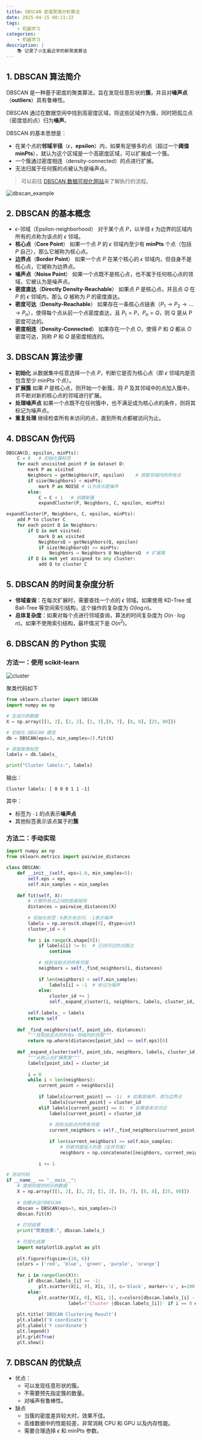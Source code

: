 ```yaml
---
title: DBSCAN 密度聚类分析算法
date: 2025-04-15 00:11:22
tags:
    - 机器学习
categories: 
    - 机器学习
description: |
    📚 记录了小生最近学的新聚类算法
---
```

## 1. DBSCAN 算法简介
DBSCAN 是一种基于密度的聚类算法，旨在发现任意形状的**簇**，并且对**噪声点**（**outliers**）具有鲁棒性。

DBSCAN 通过在数据空间中找到高密度区域，将这些区域作为簇，同时把孤立点（密度低的点）归为**噪声**。

DBSCAN 的基本思想是：
- 在某个点的**邻域半径**（$\epsilon$，**epsilon**）内，如果有足够多的点（超过一个**阈值 minPts**），就认为这个区域是一个高密度区域，可以扩展成一个簇。
- 一个簇通过密度相连（density-connected）的点进行扩展。
- 无法归属于任何簇的点被认为是噪声点。

> 可以前往 [DBSCAN 数据可视化网站](https://www.naftaliharris.com/blog/visualizing-dbscan-clustering/)来了解执行的流程。

![dbscan_example](../images/machine_learning/dbscan1.png)

## 2. DBSCAN 的基本概念
- $\epsilon$-邻域（Epsilon-neighborhood）
    对于某个点 $P$，以半径 $\epsilon$ 为边界的区域内所有的点称为该点的 $\epsilon$ 邻域。
- **核心点**（**Core Point**）
    如果一个点 $P$ 的 $\epsilon$ 邻域内至少有 **minPts** 个点（包括 $P$ 自己），那么它被称为核心点。
- **边界点**（**Border Point**）
    如果一个点 $P$ 在某个核心的 $\epsilon$ 邻域内，但自身不是核心点，它被称为边界点。
- **噪声点**（**Noise Point**）
    如果一个点既不是核心点，也不属于任何核心点的领域，它被认为是噪声点。
- **密度直达**（**Directly Density-Reachable**）
    如果点 $P$ 是核心点，并且点 $Q$ 在 $P$ 的 $\epsilon$ 邻域内，那么 $Q$ 被称为 $P$ 的密度直达。
- **密度可达**（**Density-Reachable**）
    如果存在一条核心点链表（$P_1 \rightarrow P_2 \rightarrow ... \rightarrow P_n$），使得每个点从前一个点密度直达，且 $P_1=P$，$P_n=Q$，则 Q 是从 P 密度可达的。
- **密度相连**（**Density-Connected**）
    如果存在一个点 $O$，使得 $P$ 和 $Q$ 都从 $O$ 密度可达，则称 $P$ 和 $Q$ 是密度相连的。

## 3. DBSCAN 算法步骤
- **初始化**
    从数据集中任意选择一个点 $P$，判断它是否为核心点（即 $\epsilon$ 邻域内是否包含至少 minPts 个点）。
- **扩展簇**
    如果 $P$ 是核心点，则开始一个新簇，将 $P$ 及其邻域中的点加入簇中，并不断对新的核心点的邻域进行扩展。
- **处理噪声点**
    如果一个点既不在任何簇中，也不满足成为核心点的条件，则将其标记为噪声点。
- **重复处理**
    继续检查所有未访问的点，直到所有点都被访问为止。

## 4. DBSCAN 伪代码
```python
DBSCAN(D, epsilon, minPts):
    C = 0   # 初始化簇标签
    for each unvisited point P in dataset D:
        mark P as visited
        Neighbors = getNeighbors(P, epsilon)    # 获取邻域内的所有点
        if size(Neighbors) < minPts:
            mark P as NOISE # 认为该点是噪声
        else:
            C = C + 1   # 创建新簇
            expandCluster(P, Neighbors, C, epsilon, minPts)

expandCluster(P, Neighbors, C, epsilon, minPts):
    add P to cluster C
    for each point Q in Neighbors:
        if Q is not visited:
            mark Q as visited
            NeighborsQ = getNeighbors(Q, epsilon)
            if size(NeighborsQ) >= minPts:
                Neighbors = Neighbors U NeighborsQ  # 扩展簇
        if Q is not yet assigned to any cluster:
            add Q to cluster C
```

## 5. DBSCAN 的时间复杂度分析
- **邻域查询**：在每次扩展时，需要查找一个点的 $\epsilon$ 邻域。如果使用 KD-Tree 或 Ball-Tree 等空间索引结构，这个操作的复杂度为 $O(\log n)$。
- **总体复杂度**：如果对每个点进行邻域查询，算法的时间复杂度为 $O(n·\log n)$。如果不使用索引结构，最坏情况下是 $O(n^2)$。

## 6. DBSCAN 的 Python 实现

### 方法一：使用 scikit-learn
![cluster](../images/machine_learning/scatter_plot.png)

聚类代码如下

```python
from sklearn.cluster import DBSCAN
import numpy as np

# 生成示例数据
X = np.array([[1, 2], [2, 2], [2, 3],[8, 7], [8, 8], [25, 80]])

# 初始化 DBSCAN 模型
db = DBSCAN(eps=3, min_samples=2).fit(X)

# 获取聚类标签
labels = db.labels_

print("Cluster labels:", labels)
```

输出：

```terminal
Cluster labels: [ 0 0 0 1 1 -1]
```

其中：
- 标签为 `-1` 的点表示**噪声点**
- 其他标签表示该点属于的**簇**

### 方法二：手动实现
```python
import numpy as np
from sklearn.metrics import pairwise_distances

class DBSCAN:
    def __init__(self, eps=1.0, min_samples=5):
        self.eps = eps
        self.min_samples = min_samples
    
    def fit(self, X):
        # 计算所有点之间的距离矩阵
        distances = pairwise_distances(X)
        
        # 初始化标签：0表示未访问，-1表示噪声
        labels = np.zeros(X.shape[0], dtype=int)
        cluster_id = 0
        
        for i in range(X.shape[0]):
            if labels[i] != 0:  # 已访问过的点跳过
                continue
                
            # 找到当前点的所有邻居
            neighbors = self._find_neighbors(i, distances)
            
            if len(neighbors) < self.min_samples:
                labels[i] = -1  # 标记为噪声
            else:
                cluster_id += 1
                self._expand_cluster(i, neighbors, labels, cluster_id, distances)
        
        self.labels_ = labels
        return self
    
    def _find_neighbors(self, point_idx, distances):
        """找到给定点的所有ε-邻域内的邻居"""
        return np.where(distances[point_idx] <= self.eps)[0]
    
    def _expand_cluster(self, point_idx, neighbors, labels, cluster_id, distances):
        """从核心点扩展聚类"""
        labels[point_idx] = cluster_id
        
        i = 0
        while i < len(neighbors):
            current_point = neighbors[i]
            
            if labels[current_point] == -1:  # 如果是噪声，改为边界点
                labels[current_point] = cluster_id
            elif labels[current_point] == 0:  # 如果是未访问点
                labels[current_point] = cluster_id
                
                # 找到当前点的所有邻居
                current_neighbors = self._find_neighbors(current_point, distances)
                
                if len(current_neighbors) >= self.min_samples:
                    # 将新邻居加入列表（合并邻居）
                    neighbors = np.concatenate([neighbors, current_neighbors])
            
            i += 1

# 测试代码
if __name__ == "__main__":
    # 使用你提供的示例数据
    X = np.array([[1, 2], [2, 2], [2, 3], [8, 7], [8, 8], [25, 80]])
    
    # 创建并运行DBSCAN
    dbscan = DBSCAN(eps=3, min_samples=2)
    dbscan.fit(X)
    
    # 打印结果
    print("聚类结果:", dbscan.labels_)
    
    # 可视化结果
    import matplotlib.pyplot as plt
    
    plt.figure(figsize=(10, 6))
    colors = ['red', 'blue', 'green', 'purple', 'orange']
    
    for i in range(len(X)):
        if dbscan.labels_[i] == -1:
            plt.scatter(X[i, 0], X[i, 1], c='black', marker='x', s=100, label='Noise' if i == 0 else "")
        else:
            plt.scatter(X[i, 0], X[i, 1], c=colors[dbscan.labels_[i] - 1], 
                       label=f'Cluster {dbscan.labels_[i]}' if i == 0 or dbscan.labels_[i] != dbscan.labels_[i-1] else "")
    
    plt.title('DBSCAN Clustering Result')
    plt.xlabel('X coordinate')
    plt.ylabel('Y coordinate')
    plt.legend()
    plt.grid(True)
    plt.show()
```

## 7. DBSCAN 的优缺点
- 优点：
  - 可以发现任意形状的簇。
  - 不需要预先指定簇的数量。
  - 对噪声有鲁棒性。
- 缺点
  - 当簇的密度差异较大时，效果不佳。
  - 高维数据中的性能较差，非常消耗 CPU 和 GPU 以及内存性能。
  - 需要合理选择 $\epsilon$ 和 minPts 参数。